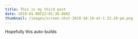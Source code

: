 ```yaml
---
title: This is my third post
date: 2019-01-08T22:01:38.866Z
thumbnail: /images/screen-shot-2018-10-18-at-1.32.20-pm.png
---
```

Hopefully this auto-builds
